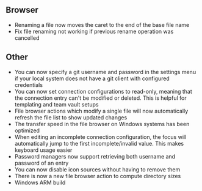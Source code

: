 
## Browser

- Renaming a file now moves the caret to the end of the base file name
- Fix file renaming not working if previous rename operation was cancelled

## Other

- You can now specify a git username and password in the settings menu if your local system does not have a git client with configured credentials
- You can now set connection configurations to read-only, meaning that the connection entry can't be modified or deleted. This is helpful for templating and team vault setups
- File browser actions which modify a single file will now automatically refresh the file list to show updated changes
- The transfer speed in the file browser on Windows systems has been optimized
- When editing an incomplete connection configuration, the focus will automatically jump to the first incomplete/invalid value. This makes keyboard usage easier
- Password managers now support retrieving both username and password of an entry
- You can now disable icon sources without having to remove them
- There is now a new file browser action to compute directory sizes
- Windows ARM build
